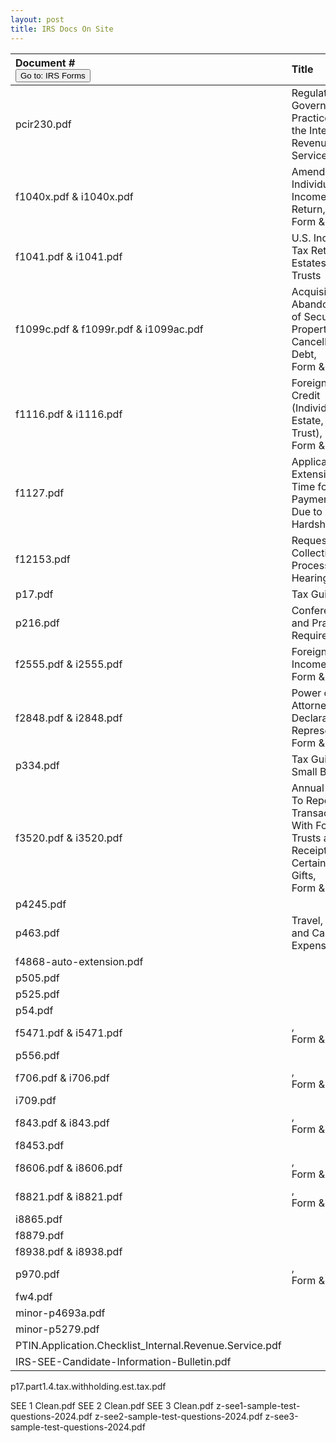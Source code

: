 ```yaml
---
layout: post
title: IRS Docs On Site
--- 
```


<script>
    function button2() { window.open("https://www.irs.gov/forms-pubs"); }
</script>

|Document # <br><button onclick="button2()">Go to: IRS Forms</button>|Title|
|:-|:-|
| pcir230.pdf | Regulations Governing Practice before the Internal Revenue Service|
| f1040x.pdf & i1040x.pdf | Amended U.S. Individual Income Tax Return,</br>Form & Info|
| f1041.pdf & i1041.pdf | U.S. Income Tax Return for Estates and Trusts|
| f1099c.pdf & f1099r.pdf & i1099ac.pdf | Acquisition or Abandonment of Secured Property and Cancellation of Debt,</br>Form & Info|
| f1116.pdf & i1116.pdf | Foreign Tax Credit (Individual, Estate, or Trust),</br>Form & Info|
| f1127.pdf | Application for Extension of Time for Payment of Tax Due to Undue Hardship|
| f12153.pdf | Request for Collection Due Process Hearing|
| p17.pdf | Tax Guide|
| p216.pdf | Conference and Practice Requirements|
| f2555.pdf & i2555.pdf | Foreign Earned Income,</br>Form & Info|
| f2848.pdf & i2848.pdf  |Power of Attorney and Declaration of Representative,</br>Form & Info|
| p334.pdf | Tax Guide for Small Business|
| f3520.pdf & i3520.pdf | Annual Return To Report Transactions With Foreign Trusts and Receipt of Certain Foreign Gifts,</br>Form & Info|
| p4245.pdf | |
| p463.pdf | Travel, Gift, and Car Expenses|
| f4868-auto-extension.pdf||
| p505.pdf | |
| p525.pdf | |
| p54.pdf | |
| f5471.pdf & i5471.pdf| ,</br>Form & Info|
| p556.pdf | |
| f706.pdf & i706.pdf| ,</br>Form & Info|
| i709.pdf | |
| f843.pdf & i843.pdf| ,</br>Form & Info|
| f8453.pdf| |
| f8606.pdf & i8606.pdf| ,</br>Form & Info|
| f8821.pdf & i8821.pdf| ,</br>Form & Info|
| i8865.pdf| |
| f8879.pdf| |
| f8938.pdf & i8938.pdf| |
| p970.pdf | ,</br>Form & Info|
| fw4.pdf| |
| minor-p4693a.pdf| |
| minor-p5279.pdf| |
| PTIN.Application.Checklist_Internal.Revenue.Service.pdf||
| IRS-SEE-Candidate-Information-Bulletin.pdf||

p17.part1.4.tax.withholding.est.tax.pdf

SEE 1 Clean.pdf
SEE 2 Clean.pdf
SEE 3 Clean.pdf
z-see1-sample-test-questions-2024.pdf
z-see2-sample-test-questions-2024.pdf
z-see3-sample-test-questions-2024.pdf
